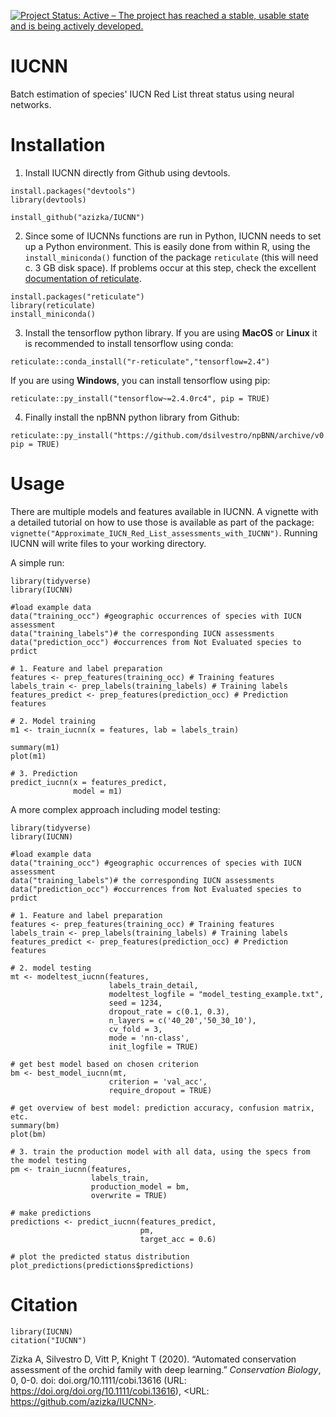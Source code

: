 [![Project Status: Active – The project has reached a stable, usable state and is being actively developed.](https://www.repostatus.org/badges/latest/active.svg)](https://www.repostatus.org/#active)

# IUCNN
Batch estimation of species' IUCN Red List threat status using neural networks.

# Installation
1. Install IUCNN directly from Github using devtools. 
```{r}
install.packages("devtools")
library(devtools)

install_github("azizka/IUCNN")
```

2. Since some of IUCNNs functions are run in Python, IUCNN needs to set up a Python environment. This is easily done from within R, using the `install_miniconda()` function of the package `reticulate` (this will need c. 3 GB disk space).
If problems occur at this step, check the excellent [documentation of reticulate](https://rstudio.github.io/reticulate/index.html).
```{r}
install.packages("reticulate")
library(reticulate)
install_miniconda()
```


3. Install the tensorflow python library. If you are using **MacOS** or **Linux** it is recommended to install tensorflow using conda:
```{r}
reticulate::conda_install("r-reticulate","tensorflow=2.4")
```

If you are using **Windows**, you can install tensorflow using pip:

```{r}
reticulate::py_install("tensorflow~=2.4.0rc4", pip = TRUE)
```

4. Finally install the npBNN python library from Github:

```{r}
reticulate::py_install("https://github.com/dsilvestro/npBNN/archive/v0.1.10.tar.gz", pip = TRUE)
```

# Usage
There are multiple models and features available in IUCNN. A vignette with a detailed tutorial on how to use those is available as part of the package: `vignette("Approximate_IUCN_Red_List_assessments_with_IUCNN")`. Running IUCNN will write files to your working directory.

A simple run:

```{r}
library(tidyverse)
library(IUCNN)

#load example data 
data("training_occ") #geographic occurrences of species with IUCN assessment
data("training_labels")# the corresponding IUCN assessments
data("prediction_occ") #occurrences from Not Evaluated species to prdict

# 1. Feature and label preparation
features <- prep_features(training_occ) # Training features
labels_train <- prep_labels(training_labels) # Training labels
features_predict <- prep_features(prediction_occ) # Prediction features

# 2. Model training
m1 <- train_iucnn(x = features, lab = labels_train)

summary(m1)
plot(m1)

# 3. Prediction
predict_iucnn(x = features_predict,
              model = m1)
```

A more complex approach including model testing:

```{r}
library(tidyverse)
library(IUCNN)

#load example data 
data("training_occ") #geographic occurrences of species with IUCN assessment
data("training_labels")# the corresponding IUCN assessments
data("prediction_occ") #occurrences from Not Evaluated species to prdict

# 1. Feature and label preparation
features <- prep_features(training_occ) # Training features
labels_train <- prep_labels(training_labels) # Training labels
features_predict <- prep_features(prediction_occ) # Prediction features

# 2. model testing
mt <- modeltest_iucnn(features,
                      labels_train_detail,
                      modeltest_logfile = "model_testing_example.txt",
                      seed = 1234,
                      dropout_rate = c(0.1, 0.3),
                      n_layers = c('40_20','50_30_10'),
                      cv_fold = 3,
                      mode = 'nn-class',
                      init_logfile = TRUE)

# get best model based on chosen criterion
bm <- best_model_iucnn(mt,
                      criterion = 'val_acc',
                      require_dropout = TRUE)

# get overview of best model: prediction accuracy, confusion matrix, etc.
summary(bm)
plot(bm)

# 3. train the production model with all data, using the specs from the model testing
pm <- train_iucnn(features,
                  labels_train,
                  production_model = bm,
                  overwrite = TRUE)

# make predictions
predictions <- predict_iucnn(features_predict,
                             pm,
                             target_acc = 0.6)

# plot the predicted status distribution
plot_predictions(predictions$predictions)

```


# Citation
```{r}
library(IUCNN)
citation("IUCNN")
```

Zizka A, Silvestro D, Vitt P, Knight T (2020). “Automated conservation assessment of the orchid family with deep
learning.” _Conservation Biology_, 0, 0-0. doi: doi.org/10.1111/cobi.13616 (URL: https://doi.org/doi.org/10.1111/cobi.13616),
<URL: https://github.com/azizka/IUCNN>.

